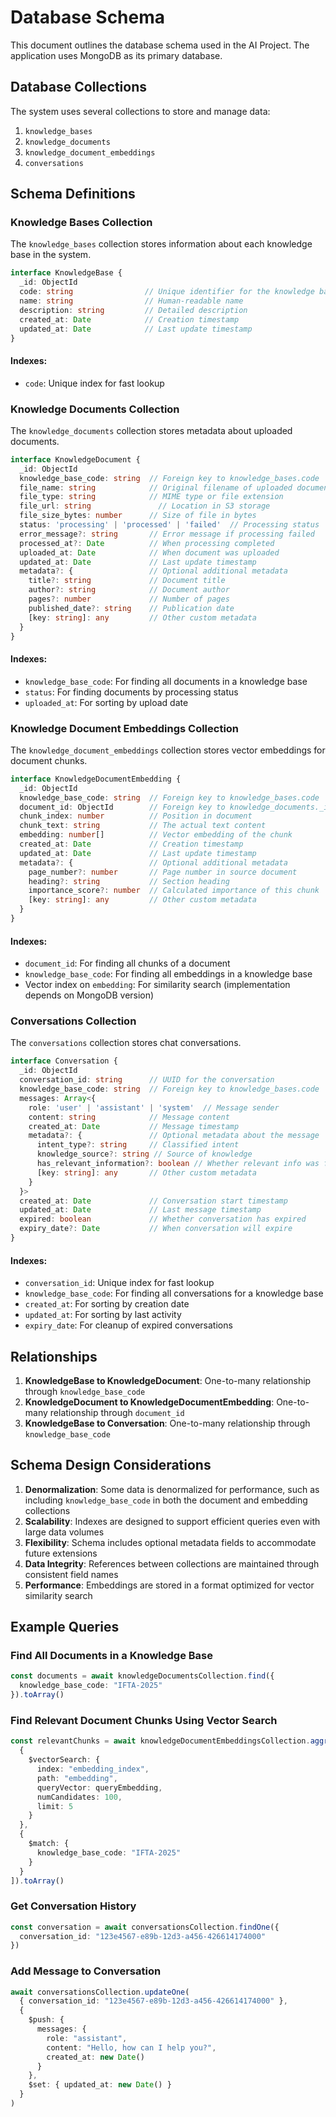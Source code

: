 # Database Schema

This document outlines the database schema used in the AI Project. The application uses MongoDB as its primary database.

## Database Collections

The system uses several collections to store and manage data:

1. `knowledge_bases`
2. `knowledge_documents`
3. `knowledge_document_embeddings`
4. `conversations`

## Schema Definitions

### Knowledge Bases Collection

The `knowledge_bases` collection stores information about each knowledge base in the system.

```typescript
interface KnowledgeBase {
  _id: ObjectId
  code: string                // Unique identifier for the knowledge base
  name: string                // Human-readable name
  description: string         // Detailed description
  created_at: Date            // Creation timestamp
  updated_at: Date            // Last update timestamp
}
```

#### Indexes:
- `code`: Unique index for fast lookup

### Knowledge Documents Collection

The `knowledge_documents` collection stores metadata about uploaded documents.

```typescript
interface KnowledgeDocument {
  _id: ObjectId
  knowledge_base_code: string  // Foreign key to knowledge_bases.code
  file_name: string            // Original filename of uploaded document
  file_type: string            // MIME type or file extension
  file_url: string               // Location in S3 storage
  file_size_bytes: number      // Size of file in bytes
  status: 'processing' | 'processed' | 'failed'  // Processing status
  error_message?: string       // Error message if processing failed
  processed_at?: Date          // When processing completed
  uploaded_at: Date            // When document was uploaded
  updated_at: Date             // Last update timestamp
  metadata?: {                 // Optional additional metadata
    title?: string             // Document title
    author?: string            // Document author
    pages?: number             // Number of pages
    published_date?: string    // Publication date
    [key: string]: any         // Other custom metadata
  }
}
```

#### Indexes:
- `knowledge_base_code`: For finding all documents in a knowledge base
- `status`: For finding documents by processing status
- `uploaded_at`: For sorting by upload date

### Knowledge Document Embeddings Collection

The `knowledge_document_embeddings` collection stores vector embeddings for document chunks.

```typescript
interface KnowledgeDocumentEmbedding {
  _id: ObjectId
  knowledge_base_code: string  // Foreign key to knowledge_bases.code
  document_id: ObjectId        // Foreign key to knowledge_documents._id
  chunk_index: number          // Position in document
  chunk_text: string           // The actual text content
  embedding: number[]          // Vector embedding of the chunk
  created_at: Date             // Creation timestamp
  updated_at: Date             // Last update timestamp
  metadata?: {                 // Optional additional metadata
    page_number?: number       // Page number in source document
    heading?: string           // Section heading
    importance_score?: number  // Calculated importance of this chunk
    [key: string]: any         // Other custom metadata
  }
}
```

#### Indexes:
- `document_id`: For finding all chunks of a document
- `knowledge_base_code`: For finding all embeddings in a knowledge base
- Vector index on `embedding`: For similarity search (implementation depends on MongoDB version)

### Conversations Collection

The `conversations` collection stores chat conversations.

```typescript
interface Conversation {
  _id: ObjectId
  conversation_id: string      // UUID for the conversation
  knowledge_base_code: string  // Foreign key to knowledge_bases.code
  messages: Array<{
    role: 'user' | 'assistant' | 'system'  // Message sender
    content: string            // Message content
    created_at: Date           // Message timestamp
    metadata?: {               // Optional metadata about the message
      intent_type?: string     // Classified intent
      knowledge_source?: string // Source of knowledge
      has_relevant_information?: boolean // Whether relevant info was found
      [key: string]: any       // Other custom metadata
    }
  }>
  created_at: Date             // Conversation start timestamp
  updated_at: Date             // Last message timestamp
  expired: boolean             // Whether conversation has expired
  expiry_date?: Date           // When conversation will expire
}
```

#### Indexes:
- `conversation_id`: Unique index for fast lookup
- `knowledge_base_code`: For finding all conversations for a knowledge base
- `created_at`: For sorting by creation date
- `updated_at`: For sorting by last activity
- `expiry_date`: For cleanup of expired conversations

## Relationships

1. **KnowledgeBase to KnowledgeDocument**: One-to-many relationship through `knowledge_base_code`
2. **KnowledgeDocument to KnowledgeDocumentEmbedding**: One-to-many relationship through `document_id`
3. **KnowledgeBase to Conversation**: One-to-many relationship through `knowledge_base_code`

## Schema Design Considerations

1. **Denormalization**: Some data is denormalized for performance, such as including `knowledge_base_code` in both the document and embedding collections
2. **Scalability**: Indexes are designed to support efficient queries even with large data volumes
3. **Flexibility**: Schema includes optional metadata fields to accommodate future extensions
4. **Data Integrity**: References between collections are maintained through consistent field names
5. **Performance**: Embeddings are stored in a format optimized for vector similarity search

## Example Queries

### Find All Documents in a Knowledge Base

```typescript
const documents = await knowledgeDocumentsCollection.find({ 
  knowledge_base_code: "IFTA-2025" 
}).toArray()
```

### Find Relevant Document Chunks Using Vector Search

```typescript
const relevantChunks = await knowledgeDocumentEmbeddingsCollection.aggregate([
  {
    $vectorSearch: {
      index: "embedding_index",
      path: "embedding",
      queryVector: queryEmbedding,
      numCandidates: 100,
      limit: 5
    }
  },
  {
    $match: {
      knowledge_base_code: "IFTA-2025"
    }
  }
]).toArray()
```

### Get Conversation History

```typescript
const conversation = await conversationsCollection.findOne({ 
  conversation_id: "123e4567-e89b-12d3-a456-426614174000" 
})
```

### Add Message to Conversation

```typescript
await conversationsCollection.updateOne(
  { conversation_id: "123e4567-e89b-12d3-a456-426614174000" },
  { 
    $push: { 
      messages: {
        role: "assistant",
        content: "Hello, how can I help you?",
        created_at: new Date()
      } 
    },
    $set: { updated_at: new Date() }
  }
)
```
